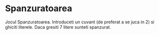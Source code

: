 # Spanzuratoarea
Jocul Spanzuratoarea. Introduceti un cuvant (de preferat a se juca in 2) si ghiciti literele. Daca gresiti 7 litere sunteti spanzurat.
